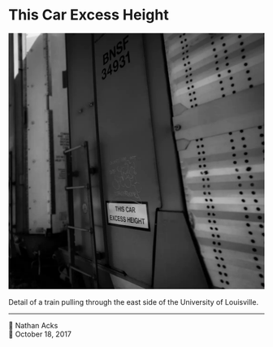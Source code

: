 # This Car Excess Height

![A sign declaring “this car excess height” next to a ladder on the side of a train car](assets/ecf1882e1b40a908081ae31002c04662.webp)

Detail of a train pulling through the east side of the University of Louisville.

- - - -

👤 Nathan Acks  
📅 October 18, 2017
